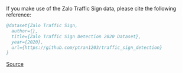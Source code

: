 If you make use of the Zalo Traffic Sign data, please cite the following reference:

``` bibtex 
@dataset{Zalo Traffic Sign,
  author={},
  title={Zalo Traffic Sign Detection 2020 Dataset},
  year={2020},
  url={https://github.com/ptran1203/traffic_sign_detection}
}
```

[Source](https://github.com/ptran1203/traffic_sign_detection)
